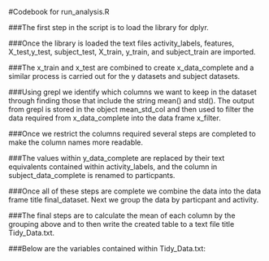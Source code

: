 #Codebook for run_analysis.R


###The first step in the script is to load the library for dplyr.

###Once the library is loaded the text files activity_labels, features, X_test,y_test, subject_test, X_train, y_train, and subject_train are imported.

###The x_train and x_test are combined to create x_data_complete and a similar process is carried out for the y datasets and subject datasets.

###Using grepl we identify which columns we want to keep in the dataset through finding those that include the string mean() and std(). The output from grepl is stored in the object mean_std_col and then used to filter the data required from x_data_complete into the data frame x_filter.

###Once we restrict the columns required several steps are completed to make the column names more readable.

###The values within y_data_complete are replaced by their text equivalents contained within activity_labels, and the column in subject_data_complete is renamed to particpants.

###Once all of these steps are complete we combine the data into the data frame title final_dataset.  Next we group the data by particpant and activity.

###The final steps are to calculate the mean of each column by the grouping above and to then write the created table to a text file title Tidy_Data.txt.

###Below are the variables contained within Tidy_Data.txt:
